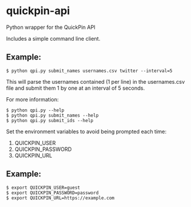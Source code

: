 # quickpin-api
Python wrapper for the QuickPin API

Includes a simple command line client.

## Example:
```
$ python qpi.py submit_names usernames.csv twitter --interval=5
``` 
This will parse the usernames contained (1 per line) in the usernames.csv file and submit them 1 by one at an interval of 5 seconds.

For more information:
```
$ python qpi.py --help
$ python qpi.py submit_names --help
$ python qpi.py submit_ids --help
```

Set the  environment variables to avoid being prompted each time:

1. QUICKPIN_USER
2. QUICKPIN_PASSWORD
3. QUICKPIN_URL


## Example:
```
$ export QUICKPIN_USER=guest
$ export QUICKPIN_PASSWORD=password
$ export QUICKPIN_URL=https://example.com
```
